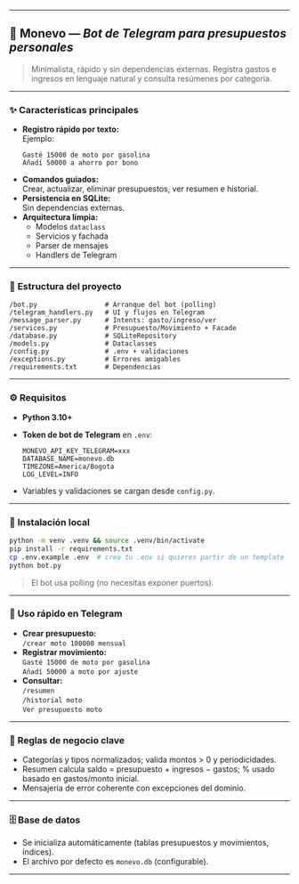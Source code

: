 
---

## 🚀 **Monevo** — *Bot de Telegram para presupuestos personales*

> Minimalista, rápido y sin dependencias externas. Registra gastos e ingresos en lenguaje natural y consulta resúmenes por categoría.

---

### ✨ **Características principales**

- **Registro rápido por texto:**  
    Ejemplo:  
    ```
    Gasté 15000 de moto por gasolina
    Añadí 50000 a ahorro por bono
    ```
- **Comandos guiados:**  
    Crear, actualizar, eliminar presupuestos, ver resumen e historial.
- **Persistencia en SQLite:**  
    Sin dependencias externas.
- **Arquitectura limpia:**  
    - Modelos `dataclass`
    - Servicios y fachada
    - Parser de mensajes
    - Handlers de Telegram

---

### 🧱 **Estructura del proyecto**

```plaintext
/bot.py                 # Arranque del bot (polling)
/telegram_handlers.py   # UI y flujos en Telegram
/message_parser.py      # Intents: gasto/ingreso/ver
/services.py            # Presupuesto/Movimiento + Facade
/database.py            # SQLiteRepository
/models.py              # Dataclasses
/config.py              # .env + validaciones
/exceptions.py          # Errores amigables
/requirements.txt       # Dependencias
```

---

### ⚙️ **Requisitos**

- **Python 3.10+**
- **Token de bot de Telegram** en `.env`:

    ```env
    MONEVO_API_KEY_TELEGRAM=xxx
    DATABASE_NAME=monevo.db
    TIMEZONE=America/Bogota
    LOG_LEVEL=INFO
    ```

- Variables y validaciones se cargan desde `config.py`.

---

### 🚀 **Instalación local**

```bash
python -m venv .venv && source .venv/bin/activate
pip install -r requirements.txt
cp .env.example .env  # crea tu .env si quieres partir de un template
python bot.py
```

> El bot usa polling (no necesitas exponer puertos).

---

### 🧪 **Uso rápido en Telegram**

- **Crear presupuesto:**  
    `/crear moto 100000 mensual`
- **Registrar movimiento:**  
    `Gasté 15000 de moto por gasolina`  
    `Añadí 50000 a moto por ajuste`
- **Consultar:**  
    `/resumen`  
    `/historial moto`  
    `Ver presupuesto moto`

---

### 🧠 **Reglas de negocio clave**

- Categorías y tipos normalizados; valida montos > 0 y periodicidades.
- Resumen calcula saldo = presupuesto + ingresos − gastos; % usado basado en gastos/monto inicial.
- Mensajería de error coherente con excepciones del dominio.

---

### 🗄️ **Base de datos**

- Se inicializa automáticamente (tablas presupuestos y movimientos, índices).
- El archivo por defecto es `monevo.db` (configurable).

---